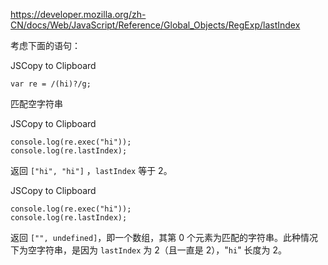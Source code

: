 
https://developer.mozilla.org/zh-CN/docs/Web/JavaScript/Reference/Global_Objects/RegExp/lastIndex

考虑下面的语句：

JSCopy to Clipboard

```
var re = /(hi)?/g;
```

匹配空字符串

JSCopy to Clipboard

```
console.log(re.exec("hi"));
console.log(re.lastIndex);
```

返回 `["hi", "hi"]` ，`lastIndex` 等于 2。

JSCopy to Clipboard

```
console.log(re.exec("hi"));
console.log(re.lastIndex);
```

返回 `["", undefined]`，即一个数组，其第 0 个元素为匹配的字符串。此种情况下为空字符串，是因为 `lastIndex` 为 2（且一直是 2），"`hi`" 长度为 2。